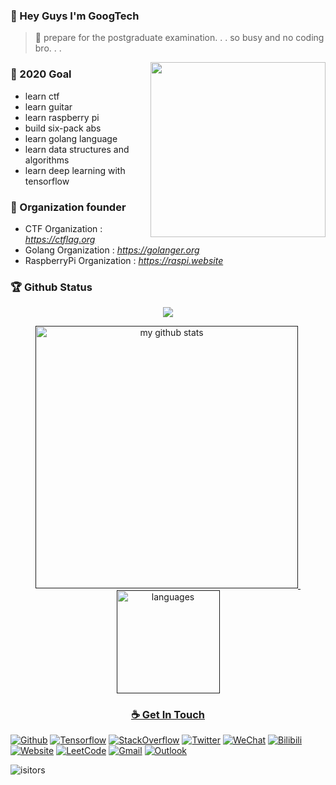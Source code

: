 ### 👋 Hey Guys I'm GoogTech
> 🎸 prepare for the postgraduate examination. . . so busy and no coding bro. . .

<img align='right' src='https://media.giphy.com/media/d1DVd87uM1xJip8gUv/giphy.gif' width='280'>
<!-- <img align='right' src='https://user-images.githubusercontent.com/5713670/87202985-820dcb80-c2b6-11ea-9f56-7ec461c497c3.gif' width='250"'> -->
<!--<img align='right' src="https://media.giphy.com/media/M9gbBd9nbDrOTu1Mqx/giphy.gif" width="230">-->


### 🔭 2020 Goal
* learn ctf
* learn guitar
* learn raspberry pi
* build six-pack abs
* learn golang language
* learn data structures and algorithms
* learn deep learning with tensorflow


### 🤗 Organization founder
* CTF Organization : *https://ctflag.org*
* Golang Organization : *https://golanger.org*
* RaspberryPi Organization : *https://raspi.website*


### 🏆 Github Status
<a href="">
    <p align="center">
        <img src="https://github-profile-trophy.vercel.app/?username=GoogTech"/>
    </p>
</a>
<!-- My GitHub stats with buefy theme ❤️, refer to: https://github.com/Arshiamidos/arshiamidos -->
<a align="center" href="">
<p align="center">
<img src="https://github-readme-stats.vercel.app/api?username=GoogTech&show_icons=true" alt="my github stats" width="420"/>&nbsp;
  <img src="https://github-readme-stats.vercel.app/api/top-langs/?username=GoogTech&layout=compact" alt="languages" height="165">
</p>


### ☕ Get In Touch
[![Github](https://img.shields.io/badge/-Github-000?style=flat&logo=Github&logoColor=white)](https://github.com/GoogTech)
[![Tensorflow](https://img.shields.io/badge/-Tensorflow-pink?style=flat&logo=Tensorflow&logoColor=white)](https://tensorflow.studynote.life)
[![StackOverflow](https://img.shields.io/badge/-StackOverflow-cyan?style=flat&logo=StackOverflow&logoColor=white)](https://stackoverflow.com/users/story/13689597)
[![Twitter](https://img.shields.io/badge/-Twitter-blue?style=flat&logo=Twitter&logoColor=white)](https://twitter.com/ishacker_net)
[![WeChat](https://img.shields.io/badge/-WeChat-gray?style=flat&logo=WeChat&link=https://github.com/hritik5102)](https://ishacker.net/about/)
[![Bilibili](https://img.shields.io/badge/-Bilibili-c13584?style=flat&labelColor=c13584&logo=instagram&logoColor=white)](https://space.bilibili.com/364361791)
[![Website](https://img.shields.io/badge/-Website-FCA121?style=flat&logo=java&logoColor=white)](https://ishacker.net/)
[![LeetCode](https://img.shields.io/badge/-LeetCode-02569B?style=flat&logo=leetCode&link=https://github.com/hritik5102)](https://leetcode-cn.com/u/googtech/)
[![Gmail](https://img.shields.io/badge/-Gmail-c14438?style=flat&logo=Gmail&logoColor=white)](mailto:ishacker.net@gmail.com)
[![Outlook](https://img.shields.io/badge/-Outlook-563D7C?style=flat&logo=Microsoft-Outlook&logoColor=white)](mailto:gentleman_0109@outlook.com)


![isitors](https://visitor-badge.glitch.me/badge?page_id=GoogTech.GoogTech)
